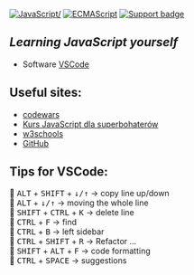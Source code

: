 [![JavaScript/](https://img.shields.io/badge/tested%20with-JavaScript-fcdc00.svg?logo=javascript)](https://www.javascript.com/)
[![ECMAScript](https://img.shields.io/badge/ECMA-Script-F27B10.svg?logo=ECMA)](https://www.ecma-international.org/) 
[![Support badge](https://img.shields.io/badge/stackoverflow-JavaScript-fcdc00.svg?logo=stackoverflow)](https://stackoverflow.com/questions/tagged/javascript)



## *Learning JavaScript yourself*

- Software [VSCode](https://code.visualstudio.com/)  

## Useful sites:
- [codewars](https://www.codewars.com/users/AdamCegielka)
- [Kurs JavaScript dla superbohaterów](https://kursjs.pl/)
- [w3schools](https://my-learning.w3schools.com/tutorial/js)
- [GitHub](https://github.com/LinkedInLearning/javascript-essential-training-2832077)

## Tips for VSCode:
:small_orange_diamond: <kbd>ALT</kbd> + <kbd>SHIFT</kbd> + <kbd>↓/↑</kbd> -> copy line up/down  
:small_orange_diamond: <kbd>ALT</kbd> + <kbd>↓/↑</kbd> -> moving the whole line  
:small_orange_diamond: <kbd>SHIFT</kbd> + <kbd>CTRL</kbd> + <kbd>K</kbd> -> delete line  
:small_orange_diamond: <kbd>CTRL</kbd> + <kbd>F</kbd> -> find  
:small_orange_diamond: <kbd>CTRL</kbd> + <kbd>B</kbd> -> left sidebar  
:small_orange_diamond: <kbd>CTRL</kbd> + <kbd>SHIFT</kbd> + <kbd>R</kbd> -> Refactor ...  
:small_orange_diamond: <kbd>SHIFT</kbd> + <kbd>ALT</kbd> + <kbd>F</kbd> -> code formatting  
:small_orange_diamond: <kbd>CTRL</kbd> + <kbd>SPACE</kbd> -> suggestions  